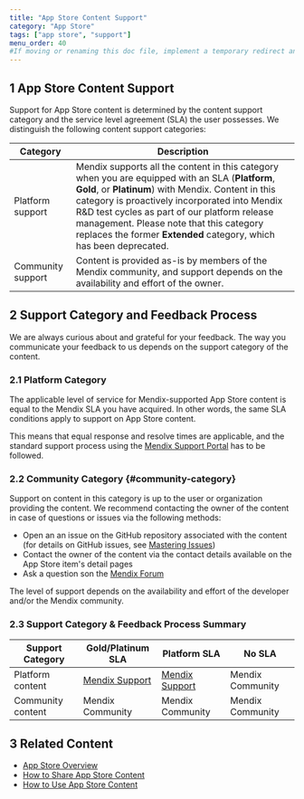 ```yaml
---
title: "App Store Content Support"
category: "App Store"
tags: ["app store", "support"]
menu_order: 40
#If moving or renaming this doc file, implement a temporary redirect and let the respective team know they should update the URL in the product. See Mapping to Products for more details.
---
```


## 1 App Store Content Support

Support for App Store content is determined by the content support category and the service level agreement (SLA) the user possesses. We distinguish the following content support categories:

Category | Description
--- | ---
Platform support | Mendix supports all the content in this category when you are equipped with an SLA (**Platform**, **Gold**, or **Platinum**) with Mendix. Content in this category is proactively incorporated into Mendix R&D test cycles as part of our platform release management. Please note that this category replaces the former **Extended** category, which has been deprecated. 
Community support | Content is provided as-is by members of the Mendix community, and support depends on the availability and effort of the owner. 

## 2 Support Category and Feedback Process

We are always curious about and grateful for your feedback. The way you communicate your feedback to us depends on the support category of the content.

### 2.1 Platform Category

The applicable level of service for Mendix-supported App Store content is equal to the Mendix SLA you have acquired. In other words, the same SLA conditions apply to support on App Store content.

This means that equal response and resolve times are applicable, and the standard support process using the [Mendix Support Portal](https://support.mendix.com) has to be followed.

### 2.2 Community Category {#community-category}

Support on content in this category is up to the user or organization providing the content. We recommend contacting the owner of the content in case of questions or issues via the following methods:

* Open an an issue on the GitHub repository associated with the content (for details on GitHub issues, see [Mastering Issues](https://guides.github.com/features/issues/))
* Contact the owner of the content via the contact details available on the App Store item's detail pages
* Ask a question son the [Mendix Forum](https://mxforum.mendix.com/)

The level of support depends on the availability and effort of the developer and/or the Mendix community.

### 2.3 Support Category & Feedback Process Summary

| Support Category  | Gold/Platinum SLA | Platform SLA | No SLA |
| --- | --- | --- | --- |
| Platform content | [Mendix Support](https://developers.mendix.com/support/)   | [Mendix Support](https://developers.mendix.com/support/) | Mendix Community |
| Community content | Mendix Community | Mendix Community | Mendix Community |

## 3 Related Content

* [App Store Overview](app-store-overview)
* [How to Share App Store Content](share-app-store-content)
* [How to Use App Store Content](/developerportal/app-store/use-app-store-content-in-the-modeler)
